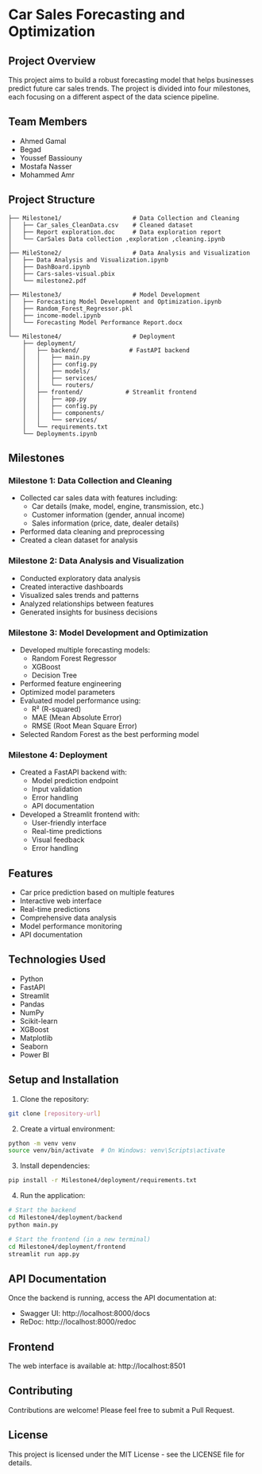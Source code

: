 # Car Sales Forecasting and Optimization

## Project Overview
This project aims to build a robust forecasting model that helps businesses predict future car sales trends. The project is divided into four milestones, each focusing on a different aspect of the data science pipeline.

## Team Members
- Ahmed Gamal
- Begad
- Youssef Bassiouny
- Mostafa Nasser
- Mohammed Amr

## Project Structure
```
├── Milestone1/                    # Data Collection and Cleaning
│   ├── Car_sales_CleanData.csv    # Cleaned dataset
│   ├── Report exploration.doc     # Data exploration report
│   └── CarSales Data collection ,exploration ,cleaning.ipynb
│
├── MileStone2/                    # Data Analysis and Visualization
│   ├── Data Analysis and Visualization.ipynb
│   ├── DashBoard.ipynb
│   ├── Cars-sales-visual.pbix
│   └── milestone2.pdf
│
├── Milestone3/                    # Model Development
│   ├── Forecasting Model Development and Optimization.ipynb
│   ├── Random_Forest_Regressor.pkl
│   ├── income-model.ipynb
│   └── Forecasting Model Performance Report.docx
│
└── Milestone4/                    # Deployment
    ├── deployment/
    │   ├── backend/              # FastAPI backend
    │   │   ├── main.py
    │   │   ├── config.py
    │   │   ├── models/
    │   │   ├── services/
    │   │   └── routers/
    │   ├── frontend/            # Streamlit frontend
    │   │   ├── app.py
    │   │   ├── config.py
    │   │   ├── components/
    │   │   └── services/
    │   └── requirements.txt
    └── Deployments.ipynb
```

## Milestones

### Milestone 1: Data Collection and Cleaning
- Collected car sales data with features including:
  - Car details (make, model, engine, transmission, etc.)
  - Customer information (gender, annual income)
  - Sales information (price, date, dealer details)
- Performed data cleaning and preprocessing
- Created a clean dataset for analysis

### Milestone 2: Data Analysis and Visualization
- Conducted exploratory data analysis
- Created interactive dashboards
- Visualized sales trends and patterns
- Analyzed relationships between features
- Generated insights for business decisions

### Milestone 3: Model Development and Optimization
- Developed multiple forecasting models:
  - Random Forest Regressor
  - XGBoost
  - Decision Tree
- Performed feature engineering
- Optimized model parameters
- Evaluated model performance using:
  - R² (R-squared)
  - MAE (Mean Absolute Error)
  - RMSE (Root Mean Square Error)
- Selected Random Forest as the best performing model

### Milestone 4: Deployment
- Created a FastAPI backend with:
  - Model prediction endpoint
  - Input validation
  - Error handling
  - API documentation
- Developed a Streamlit frontend with:
  - User-friendly interface
  - Real-time predictions
  - Visual feedback
  - Error handling

## Features
- Car price prediction based on multiple features
- Interactive web interface
- Real-time predictions
- Comprehensive data analysis
- Model performance monitoring
- API documentation

## Technologies Used
- Python
- FastAPI
- Streamlit
- Pandas
- NumPy
- Scikit-learn
- XGBoost
- Matplotlib
- Seaborn
- Power BI

## Setup and Installation

1. Clone the repository:
```bash
git clone [repository-url]
```

2. Create a virtual environment:
```bash
python -m venv venv
source venv/bin/activate  # On Windows: venv\Scripts\activate
```

3. Install dependencies:
```bash
pip install -r Milestone4/deployment/requirements.txt
```

4. Run the application:
```bash
# Start the backend
cd Milestone4/deployment/backend
python main.py

# Start the frontend (in a new terminal)
cd Milestone4/deployment/frontend
streamlit run app.py
```

## API Documentation
Once the backend is running, access the API documentation at:
- Swagger UI: http://localhost:8000/docs
- ReDoc: http://localhost:8000/redoc

## Frontend
The web interface is available at: http://localhost:8501

## Contributing
Contributions are welcome! Please feel free to submit a Pull Request.

## License
This project is licensed under the MIT License - see the LICENSE file for details.
